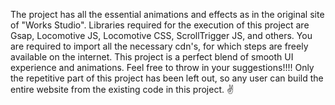 The project has all the essential animations and effects as in the original site of "Works Studio". Libraries required for the execution of this project are Gsap, Locomotive JS, Locomotive CSS, ScrollTrigger JS, and others.
You are required to import all the necessary cdn's, for which steps are freely available on the internet. This project is a perfect blend of smooth UI experience and animations. Feel free to 
throw in your suggestions!!!! Only the repetitive part of this project has been left out, so any user can build the entire website from the existing code in this project. ✌
